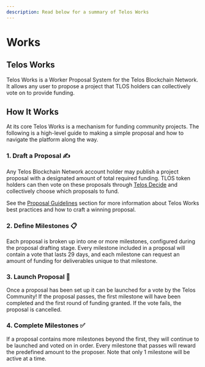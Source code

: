 ```yaml
---
description: Read below for a summary of Telos Works
---
```


# Works

## Telos Works

Telos Works is a Worker Proposal System for the Telos Blockchain Network. It allows any user to propose a project that TLOS holders can collectively vote on to provide funding.

## How It Works

At its core Telos Works is a mechanism for funding community projects. The following is a high-level guide to making a simple proposal and how to navigate the platform along the way.

### 1. Draft a Proposal ✍

Any Telos Blockchain Network account holder may publish a project proposal with a designated amount of total required funding. TLOS token holders can then vote on these proposals through [Telos Decide](https://github.com/telosnetwork/docs/tree/c67489860d0441d57a7df08fc37cded5711b2ff1/developers/features/telos-decide/introduction.md) and collectively choose which proposals to fund.

See the [Proposal Guidelines](https://github.com/telosnetwork/docs/tree/c67489860d0441d57a7df08fc37cded5711b2ff1/developers/features/works/guidelines.md) section for more information about Telos Works best practices and how to craft a winning proposal.

### 2. Define Milestones 📋

Each proposal is broken up into one or more milestones, configured during the proposal drafting stage. Every milestone included in a proposal will contain a vote that lasts 29 days, and each milestone can request an amount of funding for deliverables unique to that milestone.

### 3. Launch Proposal 🚀

Once a proposal has been set up it can be launched for a vote by the Telos Community! If the proposal passes, the first milestone will have been completed and the first round of funding granted. If the vote fails, the proposal is cancelled.

### 4. Complete Milestones ✅

If a proposal contains more milestones beyond the first, they will continue to be launched and voted on in order. Every milestone that passes will reward the predefined amount to the proposer. Note that only 1 milestone will be active at a time.

